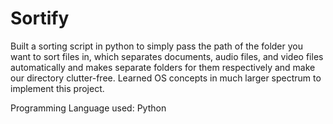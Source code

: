 # Sortify


Built a sorting script in python to simply pass the path of the folder you want to sort files in, which separates documents, audio files, and video files automatically and makes separate folders for them respectively and make our directory clutter-free. Learned OS concepts in much larger spectrum to implement this project.

Programming Language used: Python 
